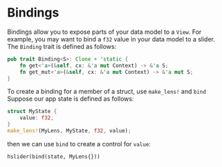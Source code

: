 # Bindings

Bindings allow you to expose parts of your data model to a `View`. For example, you may want to bind a `f32` value in your data model to a slider. The `Binding` trait is defined as follows:

```rust
pub trait Binding<S>: Clone + 'static {
    fn get<'a>(&self, cx: &'a mut Context) -> &'a S;
    fn get_mut<'a>(&self, cx: &'a mut Context) -> &'a mut S;
}
```

To create a binding for a member of a struct, use `make_lens!` and `bind` Suppose our app state is defined as follows:

```rust
struct MyState {
    value: f32,
}
make_lens!(MyLens, MyState, f32, value);
```

then we can use `bind` to create a control for `value`:

`hslider(bind(state, MyLens{}))`

